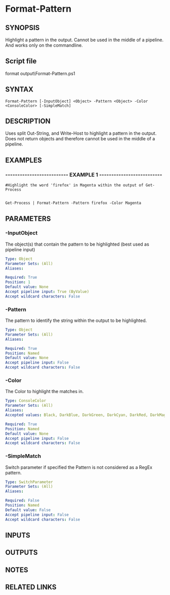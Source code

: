 # Format-Pattern

## SYNOPSIS
Highlight a pattern in the output.
Cannot be used in the middle of a pipeline.
And works only on the commandline.

## Script file
format output\Format-Pattern.ps1

## SYNTAX

```
Format-Pattern [-InputObject] <Object> -Pattern <Object> -Color <ConsoleColor> [-SimpleMatch]
```

## DESCRIPTION
Uses split Out-String, and Write-Host to highlight a pattern in the output.
Does not return objects and therefore cannot be used in the middle of a pipeline.

## EXAMPLES

### -------------------------- EXAMPLE 1 --------------------------
```
#Highlight the word 'firefox' in Magenta within the output of Get-Process


Get-Process | Format-Pattern -Pattern firefox -Color Magenta
```
## PARAMETERS

### -InputObject
The object(s) that contain the pattern to be highlighted (best used as pipeline input)

```yaml
Type: Object
Parameter Sets: (All)
Aliases: 

Required: True
Position: 1
Default value: None
Accept pipeline input: True (ByValue)
Accept wildcard characters: False
```

### -Pattern
The pattern to identify the string within the output to be highlighted.

```yaml
Type: Object
Parameter Sets: (All)
Aliases: 

Required: True
Position: Named
Default value: None
Accept pipeline input: False
Accept wildcard characters: False
```

### -Color
The Color to highlight the matches in.

```yaml
Type: ConsoleColor
Parameter Sets: (All)
Aliases: 
Accepted values: Black, DarkBlue, DarkGreen, DarkCyan, DarkRed, DarkMagenta, DarkYellow, Gray, DarkGray, Blue, Green, Cyan, Red, Magenta, Yellow, White

Required: True
Position: Named
Default value: None
Accept pipeline input: False
Accept wildcard characters: False
```

### -SimpleMatch
Switch parameter if specified the Pattern is not considered as a RegEx pattern.

```yaml
Type: SwitchParameter
Parameter Sets: (All)
Aliases: 

Required: False
Position: Named
Default value: False
Accept pipeline input: False
Accept wildcard characters: False
```

## INPUTS

## OUTPUTS

## NOTES

## RELATED LINKS



